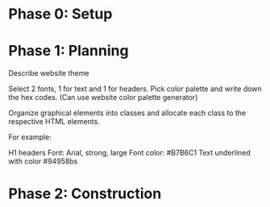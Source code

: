 # Phase 0: Setup

<!-- Create public GitHub repository. -->
<!-- Add README. -->
<!-- Create planning.md file. -->

# Phase 1: Planning

<!-- Draw layout of each page. -->

<!-- Describe website contents -->

<!-- Mark each item on the page with the appropriate HTML tags. -->

Describe website theme

Select 2 fonts, 1 for text and 1 for headers.
Pick color palette and write down the hex codes. (Can use website color palette generator)

Organize graphical elements into classes and allocate each class to the respective HTML elements.

For example:

H1 headers
Font: Arial, strong, large
Font color: #B7B6C1
Text underlined with color #94958bs

# Phase 2: Construction
